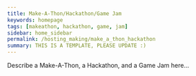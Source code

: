 ```yaml
---
title: Make-A-Thon/Hackathon/Game Jam
keywords: homepage
tags: [makeathon, hackathon, game, jam]
sidebar: home_sidebar
permalink: /hosting_making/make_a_thon_hackathon
summary: THIS IS A TEMPLATE, PLEASE UPDATE :)
---
```


Describe a Make-A-Thon, a Hackathon, and a Game Jam here...
